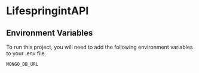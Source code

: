 # LifespringintAPI


## Environment Variables

To run this project, you will need to add the following environment variables to your .env file

`MONGO_DB_URL`

